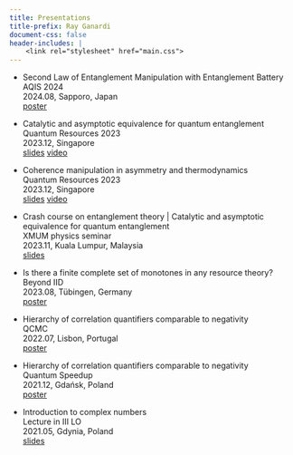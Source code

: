 ```yaml
---
title: Presentations
title-prefix: Ray Ganardi
document-css: false
header-includes: |
    <link rel="stylesheet" href="main.css">
---
```


* Second Law of Entanglement Manipulation with Entanglement Battery \
AQIS 2024 \
2024.08, Sapporo, Japan \
[poster](assets/202408-aqis.pdf)

* Catalytic and asymptotic equivalence for quantum entanglement \
Quantum Resources 2023 \
2023.12, Singapore \
[slides](assets/202312-singapore-entanglement.pdf)
[video](https://www.youtube.com/watch?v=nIVUf_VQT3M&pp=ygUicXVhbnR1bSByZXNvdXJjZXMgMjAyMyByYXkgZ2FuYXJkaQ%3D%3D)

* Coherence manipulation in asymmetry and thermodynamics \
Quantum Resources 2023 \
2023.12, Singapore \
[slides](assets/202312-singapore-asymmetry.pdf)
[video](https://www.youtube.com/watch?v=TABXnkl7iLI&pp=ygUicXVhbnR1bSByZXNvdXJjZXMgMjAyMyByYXkgZ2FuYXJkaQ%3D%3D)

* Crash course on entanglement theory | Catalytic and asymptotic equivalence for quantum entanglement \
XMUM physics seminar \
2023.11, Kuala Lumpur, Malaysia \
[slides](assets/202311-kuala_lumpur.pdf)

* Is there a finite complete set of monotones in any resource theory? \
Beyond IID \
2023.08, Tübingen, Germany \
[poster](assets/202308-beyondiid.pdf)

* Hierarchy of correlation quantifiers comparable to negativity \
QCMC \
2022.07, Lisbon, Portugal \
[poster](assets/202207-qcmc.pdf)

* Hierarchy of correlation quantifiers comparable to negativity \
Quantum Speedup \
2021.12, Gdańsk, Poland \
[poster](assets/202112-speedup.pdf)

* Introduction to complex numbers \
Lecture in III LO \
2021.05, Gdynia, Poland \
[slides](assets/202105-lo3.pdf)
